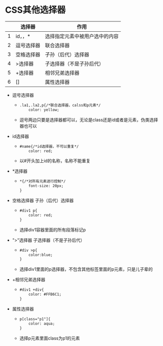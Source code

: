 # CSS其他选择器

|      | 选择器     | 作用                           |
| ---- | ---------- | ------------------------------ |
| 1    | id，，*    | 选择指定元素中被用户选中的内容 |
| 2    | 逗号选择器 | 联合选择器                     |
| 3    | 空格选择器 | 子孙（后代）选择器             |
| 4    | >选择器    | 子选择器（不是子孙后代）       |
| 5    | +选择器    | 相邻兄弟选择器                 |
| 6    | []         | 属性选择器                     |

- 逗号选择器

  - ```html
    .la1,.la2,p{/*联合选择器，calss和p元素*/
        color: yellow;
    ```

  - 逗号两边只要是选择器都可以，无论是class还是id或者是元素，伪类选择器也可以

- id选择器

  - ```html
    #name{/*id选择器，不可以重复*/
        color: red;
    ```

  - 以#开头加上id的名称，名称不能重复

- *选择器

  - ```html
    *{/*对所有元素进行控制*/
        font-size: 20px;
    }
    ```

- 空格选择器 子孙（后代）选择器

  - ```html
    #div1 p{
        color: red;
    }
    ```

  - 选择div1容器里面的所有段落标记p

- ">"选择器 子选择器（不是子孙后代）

  - ```html
    #div >p{
        color:blue;
    }
    ```

  - 选择div1里面的p选择器，不包含其他标签里面的p元素，只是儿子辈的

- +相邻兄弟选择器

  - ```html
    #div1 +div{
        color: #FFB6C1;
    }
    ```

- 属性选择器

  - ```html
    p[class="p1"]{
        color: aqua;
    }
    ```

  - 选择p元素里面class为p1的元素

